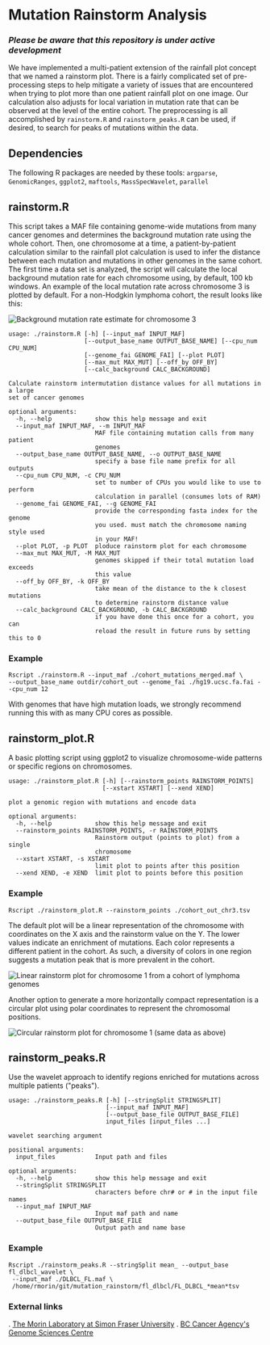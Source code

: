 # Mutation Rainstorm Analysis
### _Please be aware that this repository is under active development_

We have implemented a multi-patient extension of the rainfall plot concept that we named a rainstorm plot. There is a fairly complicated set of pre-processing steps to help mitigate a variety of issues that are encountered when trying to plot more than one patient rainfall plot on one image. Our calculation also adjusts for local variation in mutation rate that can be observed at the level of the entire cohort. The preprocessing is all accomplished by ```rainstorm.R``` and ```rainstorm_peaks.R``` can be used, if desired, to search for peaks of mutations within the data. 

## Dependencies
The following R packages are needed by these tools:
```argparse```, ```GenomicRanges```, ```ggplot2```, ```maftools```, ```MassSpecWavelet```, ```parallel```

## rainstorm.R 
This script takes a MAF file containing genome-wide mutations from many cancer genomes and determines the background mutation rate using the whole cohort. Then, one chromosome at a time, a patient-by-patient calculation similar to the rainfall plot calculation is used to infer the distance between each mutation and mutations in other genomes in the same cohort. The first time a data set is analyzed, the script will calculate the local background mutation rate for each chromosome using, by default, 100 kb windows. An example of the local mutation rate across chromosome 3 is plotted by default. For a non-Hodgkin lymphoma cohort, the result looks like this:

![Background mutation rate estimate for chromosome 3](images/FL_DLBCL_chr3_background.png)


```
usage: ./rainstorm.R [-h] [--input_maf INPUT_MAF]
                     [--output_base_name OUTPUT_BASE_NAME] [--cpu_num CPU_NUM]
                     [--genome_fai GENOME_FAI] [--plot PLOT]
                     [--max_mut MAX_MUT] [--off_by OFF_BY]
                     [--calc_background CALC_BACKGROUND]

Calculate rainstorm intermutation distance values for all mutations in a large
set of cancer genomes

optional arguments:
  -h, --help            show this help message and exit
  --input_maf INPUT_MAF, --m INPUT_MAF
                        MAF file containing mutation calls from many patient
                        genomes
  --output_base_name OUTPUT_BASE_NAME, --o OUTPUT_BASE_NAME
                        specify a base file name prefix for all outputs
  --cpu_num CPU_NUM, -c CPU_NUM
                        set to number of CPUs you would like to use to perform
                        calculation in parallel (consumes lots of RAM)
  --genome_fai GENOME_FAI, --g GENOME_FAI
                        provide the corresponding fasta index for the genome
                        you used. must match the chromosome naming style used
                        in your MAF!
  --plot PLOT, -p PLOT  ploduce rainstorm plot for each chromosome
  --max_mut MAX_MUT, -M MAX_MUT
                        genomes skipped if their total mutation load exceeds
                        this value
  --off_by OFF_BY, -k OFF_BY
                        take mean of the distance to the k closest mutations
                        to determine rainstorm distance value
  --calc_background CALC_BACKGROUND, -b CALC_BACKGROUND
                        if you have done this once for a cohort, you can
                        reload the result in future runs by setting this to 0

```
### Example
```
Rscript ./rainstorm.R --input_maf ./cohort_mutations_merged.maf \
--output_base_name outdir/cohort_out --genome_fai ./hg19.ucsc.fa.fai --cpu_num 12
```
With genomes that have high mutation loads, we strongly recommend running this with as many CPU cores as possible.

## rainstorm_plot.R 
A basic plotting script using ggplot2 to visualize chromosome-wide patterns or specific regions on chromosomes.

```
usage: ./rainstorm_plot.R [-h] [--rainstorm_points RAINSTORM_POINTS]
                          [--xstart XSTART] [--xend XEND]

plot a genomic region with mutations and encode data

optional arguments:
  -h, --help            show this help message and exit
  --rainstorm_points RAINSTORM_POINTS, -r RAINSTORM_POINTS
                        Rainstorm output (points to plot) from a single
                        chromosome
  --xstart XSTART, -s XSTART
                        limit plot to points after this position
  --xend XEND, -e XEND  limit plot to points before this position
```
### Example
```
Rscript ./rainstorm_plot.R --rainstorm_points ./cohort_out_chr3.tsv
```
The default plot will be a linear representation of the chromosome with coordinates on the X axis and the rainstorm value on the Y. The lower values indicate an enrichment of mutations. Each color represents a different patient in the cohort. As such, a diversity of colors in one region suggests a mutation peak that is more prevalent in the cohort. 

![Linear rainstorm plot for chromosome 1 from a cohort of lymphoma genomes](images/FL_DLBCL_rainstorm_k_4_mean_1linear_single.png)

Another option to generate a more horizontally compact representation is a circular plot using polar coordinates to represent the chromosomal positions.

![Circular rainstorm plot for chromosome 1 (same data as above)](images/FL_DLBCL_rainstorm_k_4_mean_1circular_single.png)


## rainstorm_peaks.R
Use the wavelet approach to identify regions enriched for mutations across multiple patients ("peaks").

```
usage: ./rainstorm_peaks.R [-h] [--stringSplit STRINGSPLIT]
                           [--input_maf INPUT_MAF]
                           [--output_base_file OUTPUT_BASE_FILE]
                           input_files [input_files ...]

wavelet searching argument

positional arguments:
  input_files           Input path and files

optional arguments:
  -h, --help            show this help message and exit
  --stringSplit STRINGSPLIT
                        characters before chr# or # in the input file names
  --input_maf INPUT_MAF
                        Input maf path and name
  --output_base_file OUTPUT_BASE_FILE
                        Output path and name base
```

### Example
```
Rscript ./rainstorm_peaks.R --stringSplit mean_ --output_base fl_dlbcl_wavelet \
 --input_maf ./DLBCL_FL.maf \
 /home/rmorin/git/mutation_rainstorm/fl_dlbcl/FL_DLBCL_*mean*tsv
```
### External links
. [The Morin Laboratory at Simon Fraser University](https://www.sfu.ca/mbb/research/research-groups/morin.html)
. [BC Cancer Agency's Genome Sciences Centre](http://bcgsc.ca/)
